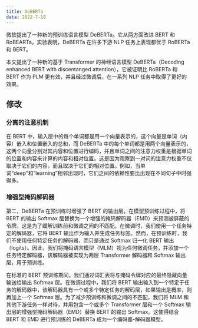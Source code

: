 ```yaml
---
title: DeBERTa
data: 2022-7-18
---
```


微软提出了一种新的预训练语言模型 DeBERTa。它从两方面改进 BERT 和 RoBEARTa，实验表明，DeBERTa 在许多下游 NLP 任务上表现都优于 RoBERTa 和 BERT。

本文提出了一种新的基于 Transformer 的神经语言模型 DeBERTa（Decoding enhanced BERT with  discentanged attention），它被证明比 RoBERTa 和 BERT 作为 PLM 更有效，并且经过微调后，在一系列 NLP 任务中取得了更好的效果。

## 修改

### 分离的注意机制

在 BERT 中，输入层中的每个单词都是用一个向量表示的，这个向量是单词（内容）嵌入和位置嵌入的总和，而 DeBERTa  中的每个单词都是用两个向量表示的，这两个向量分别对其内容和位置进行编码，并且单词之间的注意力权重是根据单词的位置和内容来计算的内容和相对位置。这是因为观察到一对词的注意力权重不仅取决于它们的内容，而且取决于它们的相对位置。例如，当单词“deep”和“learning”相邻出现时，它们之间的依赖性要比出现在不同句子中时强得多。

### 增强型掩码解码器

第二，DeBERTa 在预训练时增强了 BERT 的输出层。在模型预训练过程中，将 BERT 的输出 Softmax  层替换为一个增强的掩码解码器（EMD）来预测被屏蔽的令牌。这是为了缓解训练前和微调之间的不匹配。在微调时，我们使用一个任务特定的解码器，它将  BERT 输出作为输入并生成任务标签。然而，在预训练时，我们不使用任何特定任务的解码器，而只是通过 Softmax 归一化 BERT  输出（logits）。因此，我们将掩码语言模型（MLM）视为任何微调任务，并添加一个任务特定解码器，该解码器被实现为两层 Transformer 解码器和 Softmax 输出层，用于预训练。

在标准的 BERT 预训练期间，我们通过词汇表将与掩码令牌对应的最终隐藏向量输送给输出 Softmax 层。在微调过程中，我们将 BERT 输出输入到一个特定于任务的解码器中，该解码器具有一个或多个特定任务的解码层，如果输出是概率，则再加上一个 Softmax 层。为了减少预训练和微调之间的不匹配，我们将 MLM 和其他下游任务一样对待，并用包含一个或多个 Transformer 层和一个 Softmax 输出层的增强型掩码解码器（EMD）替换 BERT 的输出 Softmax。这使得结合 BERT 和 EMD 进行预训练的 DeBERTa 成为一个编码器-解码器模型。